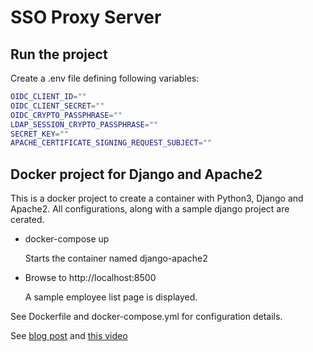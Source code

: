 # SSO Proxy Server

## Run the project

Create a .env file defining following variables:

```sh
OIDC_CLIENT_ID=""
OIDC_CLIENT_SECRET=""
OIDC_CRYPTO_PASSPHRASE=""
LDAP_SESSION_CRYPTO_PASSPHRASE=""
SECRET_KEY=""
APACHE_CERTIFICATE_SIGNING_REQUEST_SUBJECT=""
```

## Docker project for Django and Apache2

This is a docker project to create a container with Python3, Django and Apache2. All configurations, along with a sample django project are cerated.

* docker-compose up

    Starts the container named django-apache2
* Browse to http://localhost:8500

    A sample employee list page is displayed.

See Dockerfile and docker-compose.yml for configuration details.

See [blog post](http://ramkulkarni.com/blog/docker-project-for-python3-djaongo-and-apache2-setup/) and [this video](https://youtu.be/OtZmCBR7J-k)
